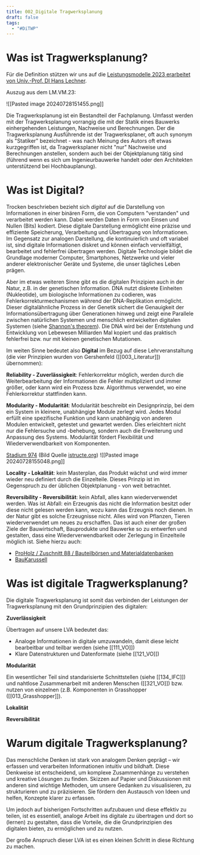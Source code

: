 ```yaml
---
title: 002_Digitale Tragwerksplanung
draft: false
tags:
  - "#DiTWP"
---
```


# Was ist Tragwerksplanung?

Für die Definition stützen wir uns auf die [Leistungsmodelle 2023 erarbeitet von Univ.-Prof. DI Hans Lechner](https://www.arching.at/mitglieder/552/leistungsmodelle_20142023.html).

Auszug aus dem LM.VM.23:

![[Pasted image 20240728151455.png]]

Die Tragwerksplanung ist ein Bestandteil der Fachplanung.
Umfasst werden mit der Tragwerksplanung vorrangig die mit der Statik eines Bauwerks einhergehenden Leistungen, Nachweise und Berechnungen. Der die Tragwerksplanung Ausführende ist der Tragwerksplaner, oft auch synonym als "Statiker" bezeichnet - was nach Meinung des Autors oft etwas kurzgegriffen ist, da Tragwerksplaner nicht "nur" Nachweise und Berechnungen anstellen, sondern auch bei der Objektplanung tätig sind (führend wenn es sich um Ingenieurbauwerke handelt oder den Architekten unterstützend bei Hochbauplanung).

# Was ist Digital?

Trocken beschrieben bezieht sich *digital* auf die Darstellung von Informationen in einer binären Form, die von Computern "verstanden" und verarbeitet werden kann. Dabei werden Daten in Form von Einsen und Nullen (Bits) kodiert. Diese digitale Darstellung ermöglicht eine präzise und effiziente Speicherung, Verarbeitung und Übertragung von Informationen. Im Gegensatz zur analogen Darstellung, die kontinuierlich und oft variabel ist, sind digitale Informationen diskret und können einfach vervielfältigt, bearbeitet und fehlerfrei übertragen werden. Digitale Technologie bildet die Grundlage moderner Computer, Smartphones, Netzwerke und vieler anderer elektronischer Geräte und Systeme, die unser tägliches Leben prägen.

Aber im etwas weiteren Sinne gibt es die digitalen Prinzipien auch in der Natur, z.B. in der genetischen Information.
DNA nutzt diskrete Einheiten (Nukleotide), um biologische Informationen zu codieren, was Fehlerkorrekturmechanismen während der DNA-Replikation ermöglicht. Dieser digitalähnliche Prozess in der Genetik sichert die Genauigkeit der Informationsübertragung über Generationen hinweg und zeigt eine Parallele zwischen natürlichen Systemen und menschlich entwickelten digitalen Systemen (siehe [Shannon's theorem](https://en.wikipedia.org/wiki/Noisy-channel_coding_theorem)).
Die DNA wird bei der Entstehung und Entwicklung von Lebewesen Milliarden Mal kopiert und das praktisch fehlerfrei bzw. nur mit kleinen genetischen Mutationen.

Im weiten Sinne bedeutet also **Digital** im Bezug auf diese Lehrveranstaltung (die vier Prinzipien wurden von Gershenfeld ([[003_Literatur]]) übernommen): 

**Reliability - Zuverlässigkeit**: Fehlerkorrektur möglich, werden durch die Weiterbearbeitung der Informationen die Fehler multipliziert und immer größer, oder kann wird ein Prozess bzw. Algorithmus verwendet, wo eine Fehlerkorrektur stattfinden kann.

**Modularity - Modularität**: Modularität beschreibt ein Designprinzip, bei dem ein System in kleinere, unabhängige Module zerlegt wird. Jedes Modul erfüllt eine spezifische Funktion und kann unabhängig von anderen Modulen entwickelt, getestet und gewartet werden. Dies erleichtert nicht nur die Fehlersuche und -behebung, sondern auch die Erweiterung und Anpassung des Systems. Modularität fördert Flexibilität und Wiederverwendbarkeit von Komponenten. 

[Stadium 974](https://www.sbp.de/projekt/stadion-974/) (Bild Quelle [istructe.org](https://www.istructe.org/structural-awards/projects/2022/stadium-974/))
![[Pasted image 20240728155048.png]]

**Locality - Lokalität**: kein Masterplan, das Produkt wächst und wird immer wieder neu definiert durch die Einzelteile. 
Dieses Prinzip ist im Gegenspruch zu der üblichen Objektplanung - von weit betrachtet. 

**Reversibility - Reversibilität**: kein Abfall, alles kann wiederverwendet werden. Was ist Abfall: ein Erzeugnis das nicht die Information besitzt oder diese nicht gelesen werden kann, wozu kann das Erzeugnis noch dienen. In der Natur gibt es solche Erzeugnisse nicht. Alles wird von Pflanzen, Tieren wiederverwendet um neues zu erschaffen. 
Das ist auch einer der großen Ziele der Bauwirtschaft, Bauprodukte und Bauwerke so zu entwerfen und gestalten, dass eine Wiederverwendbarkeit oder Zerlegung in Einzelteile möglich ist.
Siehe hierzu auch:
- [ProHolz / Zuschnitt 88 / Bauteilbörsen und Materialdatenbanken](https://www.proholz.at/zuschnitt/88/bauteilboersen-und-materialdatenbanken)
- [BauKarussell](https://www.baukarussell.at/)

# Was ist digitale Tragwerksplanung?

Die digitale Tragwerksplanung ist somit das verbinden der Leistungen der Tragwerksplanung mit den Grundprinzipien des digitalen:


**Zuverlässigkeit**

Übertragen auf unsere LVA bedeutet das:
- Analoge Informationen in digitale umzuwandeln, damit diese leicht bearbeitbar und teilbar werden (siehe [[111_VO]])
- Klare Datenstrukturen und Datenformate (siehe [[121_VO]])

**Modularität**

Ein wesentlicher Teil sind standarisierte Schnittstellen (siehe [[134_IFC]]) und nahtlose Zusammenarbeit mit anderen Menschen ([[321_VO]]) bzw. nutzen von einzelnen (z.B. Komponenten in Grasshopper ([[013_Grasshopper]]).

**Lokalität**



**Reversibilität**



# Warum digitale Tragwerksplanung?

Das menschliche Denken ist stark von analogem Denken geprägt – wir erfassen und verarbeiten Informationen intuitiv und bildhaft. Diese Denkweise ist entscheidend, um komplexe Zusammenhänge zu verstehen und kreative Lösungen zu finden. Skizzen auf Papier und Diskussionen mit anderen sind wichtige Methoden, um unsere Gedanken zu visualisieren, zu strukturieren und zu präzisieren. Sie fördern den Austausch von Ideen und helfen, Konzepte klarer zu erfassen.

Um jedoch auf bisherigen Fortschritten aufzubauen und diese effektiv zu teilen, ist es essentiell, analoge Arbeit ins digitale zu übertragen und dort so (lernen) zu gestalten, dass die Vorteile, die die Grundprinzipien des digitalen bieten, zu ermöglichen und zu nutzen.

Der große Anspruch dieser LVA ist es einen kleinen Schritt in diese Richtung zu machen. 

